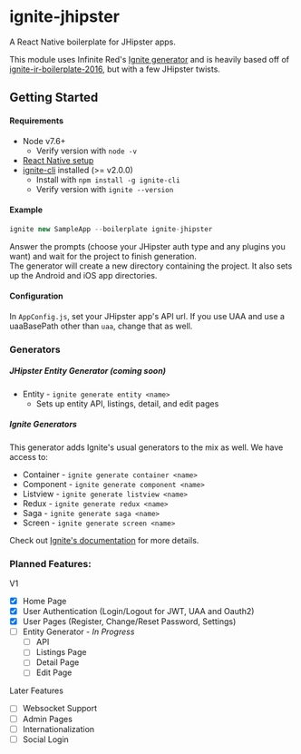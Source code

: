 # ignite-jhipster

A React Native boilerplate for JHipster apps.

This module uses Infinite Red's [Ignite generator](https://github.com/infinitered/ignite) and is heavily based off of
 [ignite-ir-boilerplate-2016](https://github.com/infinitered/ignite-ir-boilerplate-2016), but with a few JHipster twists.


## Getting Started
#### Requirements
 - Node v7.6+
    - Verify version with `node -v`
 - [React Native setup](https://facebook.github.io/react-native/docs/getting-started.html#content)
 - [ignite-cli](https://github.com/infinitered/ignite) installed (>= v2.0.0)
    - Install with `npm install -g ignite-cli`
    - Verify version with `ignite --version`

#### Example

```js
ignite new SampleApp --boilerplate ignite-jhipster
```

Answer the prompts (choose your JHipster auth type and any plugins you want) and wait for the project to finish generation.  
The generator will create a new directory containing the project.  It also sets up the Android and iOS app directories.

#### Configuration

In `AppConfig.js`, set your JHipster app's API url.  If you use UAA and use a uaaBasePath other than `uaa`, change that as well.

### Generators

##### JHipster Entity Generator (*coming soon*)
 - Entity - `ignite generate entity <name>`
    - Sets up entity API, listings, detail, and edit pages
 
##### Ignite Generators
This generator adds Ignite's usual generators to the mix as well.  We have access to:
 - Container - `ignite generate container <name>`
 - Component - `ignite generate component <name>`
 - Listview - `ignite generate listview <name>`
 - Redux - `ignite generate redux <name>`
 - Saga - `ignite generate saga <name>`
 - Screen - `ignite generate screen <name>`
 
Check out [Ignite's documentation](https://github.com/infinitered/ignite/tree/master/docs) for more details. 
 
 
### Planned Features:
V1
 - [x] Home Page
 - [x] User Authentication (Login/Logout for JWT, UAA and Oauth2)
 - [x] User Pages (Register, Change/Reset Password, Settings)
 - [ ] Entity Generator - *In Progress*
     - [ ] API 
     - [ ] Listings Page
     - [ ] Detail Page
     - [ ] Edit Page

Later Features
 - [ ] Websocket Support
 - [ ] Admin Pages
 - [ ] Internationalization
 - [ ] Social Login